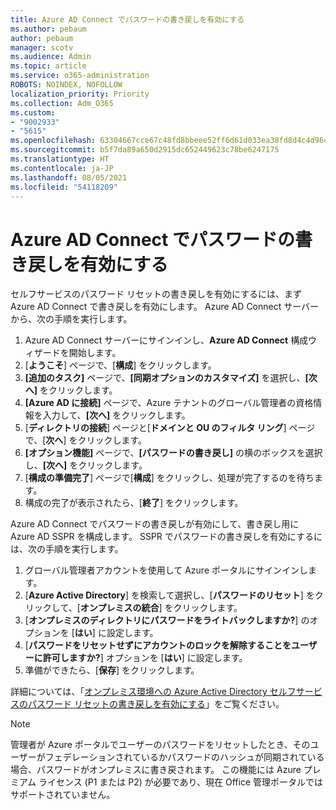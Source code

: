 ```yaml
---
title: Azure AD Connect でパスワードの書き戻しを有効にする
ms.author: pebaum
author: pebaum
manager: scotv
ms.audience: Admin
ms.topic: article
ms.service: o365-administration
ROBOTS: NOINDEX, NOFOLLOW
localization_priority: Priority
ms.collection: Adm_O365
ms.custom:
- "9002933"
- "5615"
ms.openlocfilehash: 63304667cce67c48fd8bbeee52ff6d61d033ea38fd8d4c4d96c240847dab2cab
ms.sourcegitcommit: b5f7da89a650d2915dc652449623c78be6247175
ms.translationtype: HT
ms.contentlocale: ja-JP
ms.lasthandoff: 08/05/2021
ms.locfileid: "54118209"
---
```

# <a name="enable-password-writeback-in-azure-ad-connect"></a>Azure AD Connect でパスワードの書き戻しを有効にする

セルフサービスのパスワード リセットの書き戻しを有効にするには、まず Azure AD Connect で書き戻しを有効にします。 Azure AD Connect サーバーから、次の手順を実行します。

1. Azure AD Connect サーバーにサインインし、**Azure AD Connect** 構成ウィザードを開始します。
2. [**ようこそ**] ページで、[**構成**] をクリックします。
3. **[追加のタスク]** ページで、**[同期オプションのカスタマイズ]** を選択し、**[次へ]** をクリックします。
4. **[Azure AD に接続]** ページで、Azure テナントのグローバル管理者の資格情報を入力して、**[次へ]** をクリックします。
5. [**ディレクトリの接続**] ページと[**ドメインと OU のフィルタ リング**] ページで、[**次へ**] をクリックします。
6. **[オプション機能]** ページで、**[パスワードの書き戻し]** の横のボックスを選択し、**[次へ]** をクリックします。
7. [**構成の準備完了**] ページで[**構成**] をクリックし、処理が完了するのを待ちます。
8. 構成の完了が表示されたら、[**終了**] をクリックします。

Azure AD Connect でパスワードの書き戻しが有効にして、書き戻し用に Azure AD SSPR を構成します。  SSPR でパスワードの書き戻しを有効にするには、次の手順を実行します。

1. グローバル管理者アカウントを使用して Azure ポータルにサインインします。
2. [**Azure Active Directory**] を検索して選択し、[**パスワードのリセット**] をクリックして、[**オンプレミスの統合**] をクリックします。
3. [**オンプレミスのディレクトリにパスワードをライトバックしますか?**] のオプションを [**はい**] に設定します。
4. [**パスワードをリセットせずにアカウントのロックを解除することをユーザーに許可しますか?**] オプションを [**はい**] に設定します。
5. 準備ができたら、[**保存**] をクリックします。

詳細については、「[オンプレミス環境への Azure Active Directory セルフサービスのパスワード リセットの書き戻しを有効にする](https://docs.microsoft.com/azure/active-directory/authentication/tutorial-enable-sspr-writeback)」をご覧ください。

> [!NOTE]
>  管理者が Azure ポータルでユーザーのパスワードをリセットしたとき、そのユーザーがフェデレーションされているかパスワードのハッシュが同期されている場合、パスワードがオンプレミスに書き戻されます。 この機能には Azure プレミアム ライセンス (P1 または P2) が必要であり、現在 Office 管理ポータルではサポートされていません。
